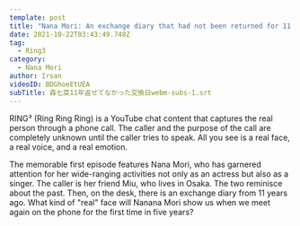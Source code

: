 ```yaml
---
template: post
title: "Nana Mori: An exchange diary that had not been returned for 11 years / RING³."
date: 2021-10-22T03:43:49.748Z
tag:
  - Ring3
category:
  - Nana Mori
author: Irsan
videoID: BDGhoeEtUEA
subTitle: 森七菜11年返せてなかった交換日webm-subs-1.srt
---
```

RING³ (Ring Ring Ring) is a YouTube chat content that captures the real person through a phone call.
The caller and the purpose of the call are completely unknown until the caller tries to speak. All you see is a real face, a real voice, and a real emotion.

The memorable first episode features Nana Mori, who has garnered attention for her wide-ranging activities not only as an actress but also as a singer. The caller is her friend Miu, who lives in Osaka. The two reminisce about the past. Then, on the desk, there is an exchange diary from 11 years ago. What kind of "real" face will Nanana Mori show us when we meet again on the phone for the first time in five years?